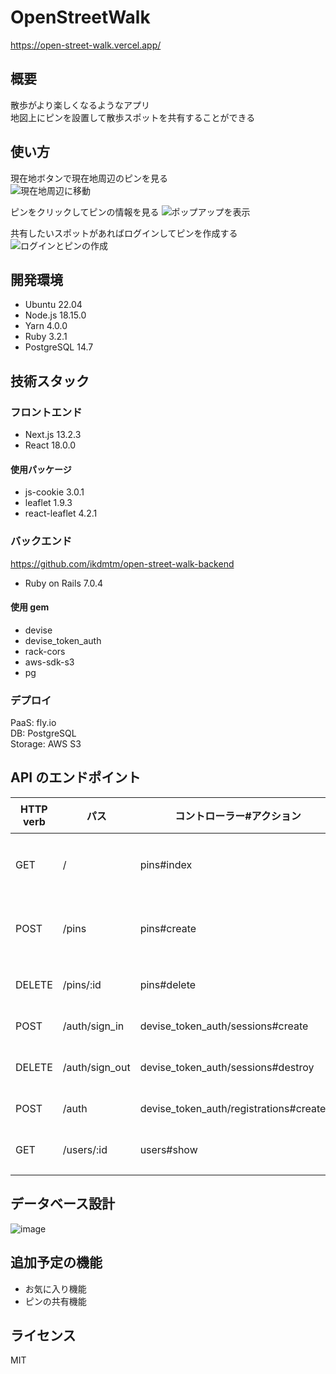 # OpenStreetWalk

https://open-street-walk.vercel.app/

## 概要

散歩がより楽しくなるようなアプリ  
地図上にピンを設置して散歩スポットを共有することができる

## 使い方

現在地ボタンで現在地周辺のピンを見る  
![現在地周辺に移動](https://user-images.githubusercontent.com/77443881/237013966-36a9ca1d-7ccb-4625-8d92-57cb059ba3ba.gif)

ピンをクリックしてピンの情報を見る
![ポップアップを表示](https://user-images.githubusercontent.com/77443881/237014318-663c2378-7cdb-46e5-939c-706e7893dbcd.gif)

共有したいスポットがあればログインしてピンを作成する
![ログインとピンの作成](https://user-images.githubusercontent.com/77443881/237014411-d0fba90e-79c5-40af-a807-4e0294183baa.gif)

## 開発環境

-   Ubuntu 22.04
-   Node.js 18.15.0
-   Yarn 4.0.0
-   Ruby 3.2.1
-   PostgreSQL 14.7

## 技術スタック

### フロントエンド

-   Next.js 13.2.3
-   React 18.0.0

#### 使用パッケージ

-   js-cookie 3.0.1
-   leaflet 1.9.3
-   react-leaflet 4.2.1

### バックエンド

<https://github.com/ikdmtm/open-street-walk-backend>

-   Ruby on Rails 7.0.4

#### 使用 gem

-   devise
-   devise_token_auth
-   rack-cors
-   aws-sdk-s3
-   pg

### デプロイ

PaaS: fly.io  
DB: PostgreSQL  
Storage: AWS S3

## API のエンドポイント

| HTTP verb | パス           | 　コントローラー#アクション　          | 　機能　         |
| --------- | -------------- | -------------------------------------- | ---------------- |
| GET       | /              | pins#index                             | ピンの情報を取得 |
| POST      | /pins          | pins#create                            | ピンの新規作成   |
| DELETE    | /pins/:id      | pins#delete                            | ピンの削除       |
| POST      | /auth/sign_in  | devise_token_auth/sessions#create      | ログイン         |
| DELETE    | /auth/sign_out | devise_token_auth/sessions#destroy     | ログアウト       |
| POST      | /auth          | devise_token_auth/registrations#create | 新規登録         |
| GET       | /users/:id     | users#show                             | マイページ       |

## データベース設計

![image](https://user-images.githubusercontent.com/77443881/234790573-835c087f-384f-40b0-a0fb-a03813830341.png)

## 追加予定の機能

-   お気に入り機能
-   ピンの共有機能

## ライセンス

MIT
